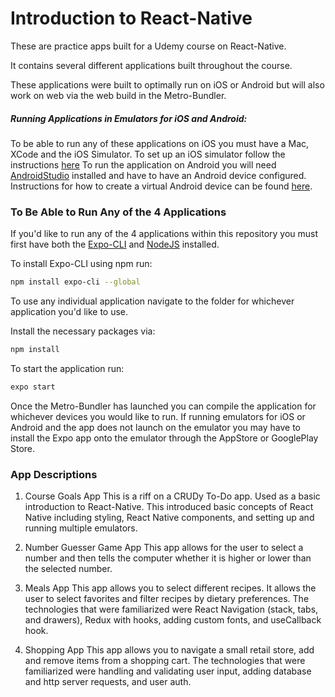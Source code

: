 # Introduction to React-Native

These are practice apps built for a Udemy course on React-Native.

It contains several different applications built throughout the course.

These applications were built to optimally run on iOS or Android but will also work on web via the web build in the Metro-Bundler.

##### Running Applications in Emulators for iOS and Android:
  To be able to run any of these applications on iOS you must have a Mac, XCode and the iOS Simulator.  To set up an iOS simulator follow the instructions [here](https://www.macinstruct.com/node/494)
  To run the application on Android you will need [AndroidStudio](https://developer.android.com/studio) installed and have to have an Android device configured.  Instructions for how to create a virtual Android device can be found [here](https://developer.android.com/studio/run/managing-avds).

### To Be Able to Run Any of the 4 Applications

If you'd like to run any of the 4 applications within this repository you must first have both the [Expo-CLI](https://expo.io/learn) and [NodeJS](https://nodejs.org/en/download/) installed.

To install Expo-CLI using npm run:

```bash
npm install expo-cli --global
```

To use any individual application navigate to the folder for whichever application you'd like to use.

Install the necessary packages via:

```bash
npm install
```

To start the application run:
```bash
expo start
```

Once the Metro-Bundler has launched you can compile the application for whichever devices you would like to run.  If running emulators for iOS or Android and the app does not launch on the emulator you may have to install the Expo app onto the emulator through the AppStore or GooglePlay Store.

### App Descriptions

1. Course Goals App
  This is a riff on a CRUDy To-Do app. Used as a basic introduction to React-Native.  This introduced basic concepts of React Native including styling, React Native components, and setting up and running multiple emulators.

2. Number Guesser Game App
  This app allows for the user to select a number and then tells the computer whether it is higher or lower than the selected number.

3. Meals App
  This app allows you to select different recipes. It allows the user to select favorites and filter recipes by dietary preferences.
  The technologies that were familiarized were React Navigation (stack, tabs, and drawers), Redux with hooks, adding custom fonts, and useCallback hook.

4. Shopping App
  This app allows you to navigate a small retail store, add and remove items from a shopping cart.  The technologies that were familiarized were handling and validating user input, adding database and http server requests, and user auth.
